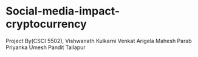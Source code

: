 # Social-media-impact-cryptocurrency

Project By(CSCI 5502),
Vishwanath Kulkarni 
Venkat Arigela 
Mahesh Parab 
Priyanka Umesh Pandit Tailapur 
